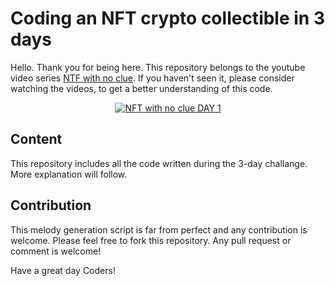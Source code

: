 # Coding an NFT crypto collectible in 3 days

Hello. Thank you for being here. This repository belongs to the youtube video series [NTF with no clue](https://www.youtube.com/watch?v=GAFh2Z5VtgM&list=PLuZkwckxno0o7_GZoOBp2gnX5DfakVcxy).
If you haven't seen it, please consider watching the videos, to get a better understanding of this code.


<p align="center">
  <a href="https://www.youtube.com/watch?v=GAFh2Z5VtgM&list=PLuZkwckxno0o7_GZoOBp2gnX5DfakVcxy" target="_blank">
    <img src="http://i3.ytimg.com/vi/GAFh2Z5VtgM/hqdefault.jpg" alt="NFT with no clue DAY 1">
  </a>
</p>

## Content

This repository includes all the code written during the 3-day challange. More explanation will follow.

## Contribution

This melody generation script is far from perfect and any contribution is welcome. Please feel free to fork this repository. Any pull request or comment is welcome!

Have a great day Coders!